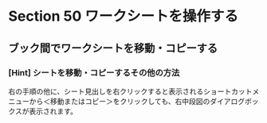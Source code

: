 # Section 50 ワークシートを操作する

## ブック間でワークシートを移動・コピーする

### [Hint] シートを移動・コピーするその他の方法

右の手順の他に、シート見出しを右クリックすると表示されるショートカットメニューから＜移動またはコピー＞をクリックしても、右中段図のダイアログボックスが表示されます。
